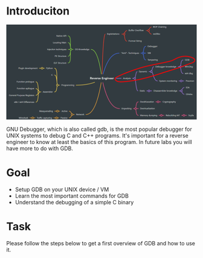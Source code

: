 # Introduciton
![](../images/overview.png)

GNU Debugger, which is also called gdb, is the most popular debugger for UNIX systems to debug C and C++ programs. It's important for a reverse engineer to know at least the basics of this program. In future labs you will have more to do with GDB. 

# Goal
- Setup GDB on your UNIX device / VM
- Learn the most important commands for GDB
- Understand the debugging of a simple C binary

# Task
Please follow the steps below to get a first overview of GDB and how to use it. 
